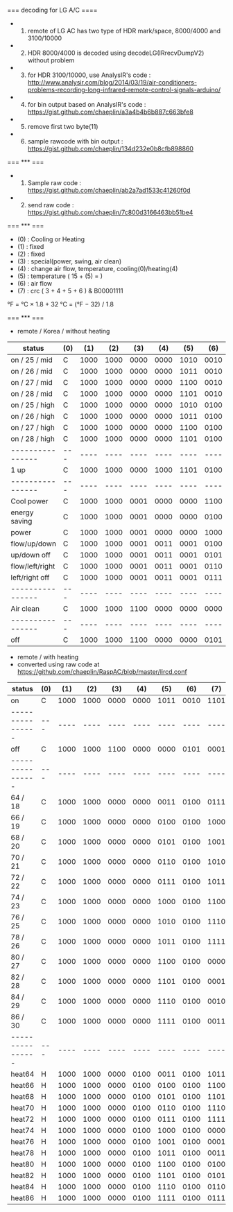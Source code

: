 === decoding for LG A/C ====
- 1) remote of LG AC has two type of HDR mark/space, 8000/4000 and 3100/10000 
- 2) HDR 8000/4000 is decoded using decodeLG(IRrecvDumpV2) without problem
- 3) for HDR 3100/10000, use AnalysIR's code : http://www.analysir.com/blog/2014/03/19/air-conditioners-problems-recording-long-infrared-remote-control-signals-arduino/
- 4) for bin output based on AnalysIR's code : https://gist.github.com/chaeplin/a3a4b4b6b887c663bfe8
- 5) remove first two byte(11)
- 6) sample rawcode with bin output : https://gist.github.com/chaeplin/134d232e0b8cfb898860


=== *** ===
- 1) Sample raw code : https://gist.github.com/chaeplin/ab2a7ad1533c41260f0d
- 2) send raw code : https://gist.github.com/chaeplin/7c800d3166463bb51be4


=== *** ===
- (0) : Cooling or Heating
- (1) : fixed 
- (2) : fixed
- (3) : special(power, swing, air clean)
- (4) : change air flow, temperature, cooling(0)/heating(4)
- (5) : temperature ( 15 + (5) = )
- (6) : air flow
- (7) : crc ( 3 + 4 + 5 + 6 ) & B00001111


°F = °C × 1.8 + 32
°C = (°F − 32) / 1.8


=== *** ===
* remote / Korea / without heating

|       status   |(0)| (1)| (2)| (3)| (4)| (5)| (6)| (7)
|----------------|---|----|----|----|----|----|----|----
| on / 25 / mid  | C |1000|1000|0000|0000|1010|0010|1100
| on / 26 / mid  | C |1000|1000|0000|0000|1011|0010|1101      
| on / 27 / mid  | C |1000|1000|0000|0000|1100|0010|1110     
| on / 28 / mid  | C |1000|1000|0000|0000|1101|0010|1111     
| on / 25 / high | C |1000|1000|0000|0000|1010|0100|1110     
| on / 26 / high | C |1000|1000|0000|0000|1011|0100|1111     
| on / 27 / high | C |1000|1000|0000|0000|1100|0100|0000     
| on / 28 / high | C |1000|1000|0000|0000|1101|0100|0001
|----------------|---|----|----|----|----|----|----|----    
| 1 up           | C |1000|1000|0000|1000|1101|0100|1001 
|----------------|---|----|----|----|----|----|----|----    
| Cool power     | C |1000|1000|0001|0000|0000|1100|1101     
| energy saving  | C |1000|1000|0001|0000|0000|0100|0101     
| power          | C |1000|1000|0001|0000|0000|1000|1001            
| flow/up/down   | C |1000|1000|0001|0011|0001|0100|1001     
| up/down off    | C |1000|1000|0001|0011|0001|0101|1010     
| flow/left/right| C |1000|1000|0001|0011|0001|0110|1011     
| left/right off | C |1000|1000|0001|0011|0001|0111|1100 
|----------------|---|----|----|----|----|----|----|----    
| Air clean      | C |1000|1000|1100|0000|0000|0000|1100
|----------------|---|----|----|----|----|----|----|----    
| off            | C |1000|1000|1100|0000|0000|0101|0001 



* remote / with heating 
* converted using raw code at https://github.com/chaeplin/RaspAC/blob/master/lircd.conf 

|       status   |(0)| (1)| (2)| (3)| (4)| (5)| (6)| (7)
|----------------|---|----|----|----|----|----|----|----
| on             | C |1000|1000|0000|0000|1011|0010|1101
|----------------|---|----|----|----|----|----|----|----
| off            | C |1000|1000|1100|0000|0000|0101|0001
|----------------|---|----|----|----|----|----|----|----
| 64  / 18       | C |1000|1000|0000|0000|0011|0100|0111
| 66  / 19       | C |1000|1000|0000|0000|0100|0100|1000
| 68  / 20       | C |1000|1000|0000|0000|0101|0100|1001
| 70  / 21       | C |1000|1000|0000|0000|0110|0100|1010
| 72  / 22       | C |1000|1000|0000|0000|0111|0100|1011
| 74  / 23       | C |1000|1000|0000|0000|1000|0100|1100
| 76  / 25       | C |1000|1000|0000|0000|1010|0100|1110
| 78  / 26       | C |1000|1000|0000|0000|1011|0100|1111
| 80  / 27       | C |1000|1000|0000|0000|1100|0100|0000
| 82  / 28       | C |1000|1000|0000|0000|1101|0100|0001
| 84  / 29       | C |1000|1000|0000|0000|1110|0100|0010
| 86  / 30       | C |1000|1000|0000|0000|1111|0100|0011
|----------------|---|----|----|----|----|----|----|----
| heat64         | H |1000|1000|0000|0100|0011|0100|1011
| heat66         | H |1000|1000|0000|0100|0100|0100|1100
| heat68         | H |1000|1000|0000|0100|0101|0100|1101
| heat70         | H |1000|1000|0000|0100|0110|0100|1110
| heat72         | H |1000|1000|0000|0100|0111|0100|1111
| heat74         | H |1000|1000|0000|0100|1000|0100|0000
| heat76         | H |1000|1000|0000|0100|1001|0100|0001
| heat78         | H |1000|1000|0000|0100|1011|0100|0011
| heat80         | H |1000|1000|0000|0100|1100|0100|0100
| heat82         | H |1000|1000|0000|0100|1101|0100|0101
| heat84         | H |1000|1000|0000|0100|1110|0100|0110
| heat86         | H |1000|1000|0000|0100|1111|0100|0111
